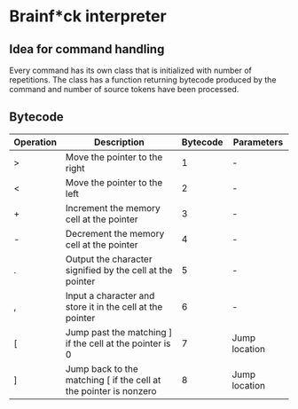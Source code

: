 # Brainf*ck interpreter

## Idea for command handling

Every command has its own class that is initialized with number of repetitions. The class has a function returning bytecode produced by the command and number of source tokens have been processed.

## Bytecode

|Operation|Description|Bytecode|Parameters|
|-|-|-|-|
|>|	Move the pointer to the right|1|-|
|<|	Move the pointer to the left|2|-|
|+|	Increment the memory cell at the pointer|3|-|
|-|	Decrement the memory cell at the pointer|4|-|
|.|	Output the character signified by the cell at the pointer|5|-|
|,|	Input a character and store it in the cell at the pointer|6|-|
|[|	Jump past the matching ] if the cell at the pointer is 0|7|Jump location|
|]|	Jump back to the matching [ if the cell at the pointer is nonzero|8|Jump location|
